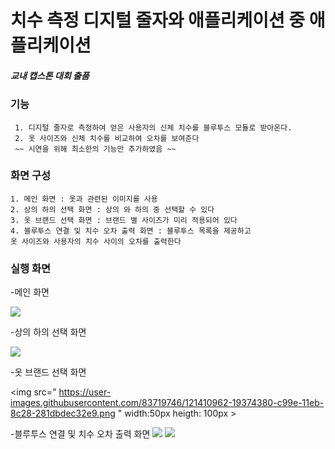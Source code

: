 
# 치수 측정 디지털 줄자와 애플리케이션 중 애플리케이션

##### 교내 캡스톤 대회 출품

### 기능

```
 1. 디지털 줄자로 측정하여 얻은 사용자의 신체 치수를 블루투스 모듈로 받아온다.
 2. 옷 사이즈와 신체 치수를 비교하여 오차를 보여준다
 ~~ 시연을 위해 최소한의 기능만 추가하였음 ~~
```
### 화면 구성

```
1. 메인 화면 : 옷과 관련된 이미지를 사용
2. 상의 하의 선택 화면 : 상의 와 하의 중 선택할 수 있다
3. 옷 브랜드 선택 화면 : 브랜드 별 사이즈가 미리 적용되어 있다
4. 블루투스 연결 및 치수 오차 출력 화면 : 블루투스 목록을 제공하고
옷 사이즈와 사용자의 치수 사이의 오차를 출력한다
``` 
 
  
### 실행 화면

-메인 화면

 <img src="https://user-images.githubusercontent.com/83719746/121414757-f9098380-c9a1-11eb-931a-4bae23bb8f51.png" margin: auto > 

-상의 하의 선택 화면

<img src="https://user-images.githubusercontent.com/83719746/121410932-0faddb80-c99e-11eb-890f-b0f678ae0430.png" >


-옷 브랜드 선택 화면

<img src=" https://user-images.githubusercontent.com/83719746/121410962-19374380-c99e-11eb-8c28-281dbdec32e9.png " width:50px heigth: 100px >

-블루투스 연결 및 치수 오차 출력 화면
  <img src="https://user-images.githubusercontent.com/83719746/121410982-1ccaca80-c99e-11eb-8115-e268bffe5501.png"   >
  <img src="https://user-images.githubusercontent.com/83719746/121410995-1fc5bb00-c99e-11eb-8133-eaeb581c7709.png"   >
